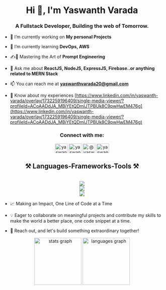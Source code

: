 <h1 align="center">Hi 👋, I'm Yaswanth Varada</h1>
<h3 align="center">A Fullstack Developer, Building the web of Tomorrow.</h3>


- 🔭 I’m currently working on **My personal Projects**

- 🌱 I’m currently learning **DevOps, AWS**

- ✍️🤖 Mastering the Art of **Prompt Engineering**  

- 💬 Ask me about **ReactJS, NodeJS, ExpressJS, Firebase..or anything related to MERN Stack**

- 📫 You can reach me at **yaswanthvarada20@gmail.com**

- 📄 Know about my experiences [https://www.linkedin.com/in/yaswanth-varada/overlay/1732259196409/single-media-viewer/?profileId=ACoAADdJA_MBiYEtQDmIJTPBUk8C9pwHwEM476g](https://www.linkedin.com/in/yaswanth-varada/overlay/1732259196409/single-media-viewer/?profileId=ACoAADdJA_MBiYEtQDmIJTPBUk8C9pwHwEM476g)

<h3 align="center">Connect with me:</h3>
<p align="center">
<a href="https://linkedin.com/in/yaswanth varada" target="blank"><img align="center" src="https://raw.githubusercontent.com/rahuldkjain/github-profile-readme-generator/master/src/images/icons/Social/linked-in-alt.svg" alt="yaswanth varada" height="30" width="40" /></a>
<a href="https://instagram.com/yaswanth_varada" target="blank"><img align="center" src="https://raw.githubusercontent.com/rahuldkjain/github-profile-readme-generator/master/src/images/icons/Social/instagram.svg" alt="yaswanth_varada" height="30" width="40" /></a>
<a href="https://www.hackerrank.com/@yaswanthvarada20" target="blank"><img align="center" src="https://raw.githubusercontent.com/rahuldkjain/github-profile-readme-generator/master/src/images/icons/Social/hackerrank.svg" alt="@yaswanthvarada20" height="30" width="40" /></a>
<a href="https://www.leetcode.com/yaswanth_varada" target="blank"><img align="center" src="https://raw.githubusercontent.com/rahuldkjain/github-profile-readme-generator/master/src/images/icons/Social/leet-code.svg" alt="yaswanth_varada" height="30" width="40" /></a>
</p>

<h2 align="center">⚒️ Languages-Frameworks-Tools ⚒️</h2>
<br/>
<div align="center">
    <!-- First Row: Languages -->
    <img src="https://skillicons.dev/icons?i=html,css,javascript,typescript,python,c,cpp,java" />
    <br/>
    <!-- Second Row: Frameworks -->
    <img src="https://skillicons.dev/icons?i=react,nextjs,express,nodejs,bootstrap,tailwind,mui,vite,postman" />
    <br/>
    <!-- Third Row: Tools -->
    <img src="https://skillicons.dev/icons?i=vscode,github,git,firebase,mongodb,mysql,appwrite,figma,aws,redux" />
    <br/>
</div>

 - 📈 Making an Impact, One Line of Code at a Time

 - 💡 Eager to collaborate on meaningful projects and contribute my skills to make the world a better place, one code snippet at a time.

 - 📧 Reach out, and let's build something extraordinary together!

<div align="center">
  <img src="https://github-readme-stats.vercel.app/api?username=yaswanth-2005&hide_title=false&hide_rank=false&show_icons=true&include_all_commits=true&count_private=true&disable_animations=false&theme=dracula&locale=en&hide_border=false" height="150" alt="stats graph"  />
  <img src="https://github-readme-stats.vercel.app/api/top-langs?username=yaswanth-2005&locale=en&hide_title=false&layout=compact&card_width=320&langs_count=5&theme=dracula&hide_border=false" height="150" alt="languages graph"  />
</div>
